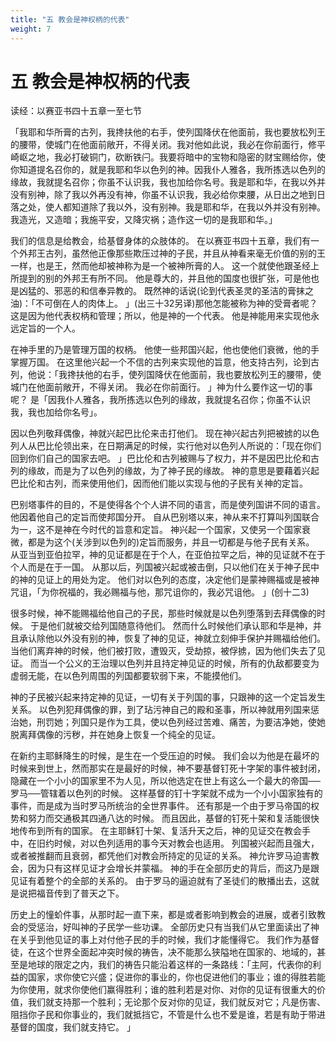 ```yaml
---
title: "五 教会是神权柄的代表"
weight: 7
---
```


# 五 教会是神权柄的代表


读经：以赛亚书四十五章一至七节

「我耶和华所膏的古列，我搀扶他的右手，使列国降伏在他面前，我也要放松列王的腰带，使城门在他面前敞开，不得关闭。我对他如此说，我必在你前面行，修平崎岖之地，我必打破铜门，砍断铁闩。我要将暗中的宝物和隐密的财宝赐给你，使你知道提名召你的，就是我耶和华以色列的神。因我仆人雅各，我所拣选以色列的缘故，我就提名召你；你虽不认识我，我也加给你名号。我是耶和华，在我以外并没有别神，除了我以外再没有神，你虽不认识我，我必给你束腰，从日出之地到日落之处，使人都知道除了我以外，没有别神。我是耶和华，在我以外并没有别神。我造光，又造暗；我施平安，又降灾祸；造作这一切的是我耶和华。」

我们的信息是给教会，给基督身体的众肢体的。
在以赛亚书四十五章，我们有一个外邦王古列，虽然他正像那些欺压过神的子民，并且从神看来毫无价值的别的王一样，也是王，然而他却被神称为是一个被神所膏的人。
这一个就使他跟圣经上所提到的别的外邦王有所不同。
他是尊大的，并且他的国度也很扩张，可是他也是凶猛的、邪恶的和信奉异教的。
既然神的话说(论到代表圣灵的圣洁的膏抹之油)：「不可倒在人的肉体上。
」(出三十32另译)那他怎能被称为神的受膏者呢？
这是因为他代表权柄和管理；所以，他是神的一个代表。
他是神能用来实现他永远定旨的一个人。

在神手里的乃是管理万国的权柄。
他使一些邦国兴起，他也使他们衰微，他的手掌握万国。
在这里他兴起一个不信的古列来实现他的旨意，他支持古列，论到古列，他说：「我搀扶他的右手，使列国降伏在他面前，我也要放松列王的腰带，使城门在他面前敞开，不得关闭。
我必在你前面行。
」神为什么要作这一切的事呢？
是「因我仆人雅各，我所拣选以色列的缘故，我就提名召你；你虽不认识我，我也加给你名号」。

因以色列敬拜偶像，神就兴起巴比伦来击打他们。
现在神兴起古列把被掳的以色列人从巴比伦领出来，在日期满足的时候，实行他对以色列人所说的：「现在你们回到你们自己的国家去吧。
」巴比伦和古列被赐与了权力，并不是因巴比伦和古列的缘故，而是为了以色列的缘故，为了神子民的缘故。
神的意思是要藉着兴起巴比伦和古列，而来使用他们，因而他们能以实现与他的子民有关神的定旨。

巴别塔事件的目的，不是使得各个个人讲不同的语言，而是使列国讲不同的语言。
他因着他自己的定旨而使邦国分开。
自从巴别塔以来，神从来不打算叫列国联合为一，这不是神在今时代的旨意和定旨。
神兴起一个国家，又使另一个国家衰微，都是为这个(关涉到以色列的)定旨而服务，并且一切都是与他子民有关系。
从亚当到亚伯拉罕，神的见证都是在于个人，在亚伯拉罕之后，神的见证就不在于个人而是在于一国。
从那以后，列国被兴起或被击倒，只以他们在关于神子民中的神的见证上的用处为定。
他们对以色列的态度，决定他们是蒙神赐福或是被神咒诅，「为你祝福的，我必赐福与他，那咒诅你的，我必咒诅他。
」(创十二3)

很多时候，神不能赐福给他自己的子民，那些时候就是以色列堕落到去拜偶像的时候。
于是他们就被交给列国随意待他们。
然而什么时候他们承认耶和华是神，并且承认除他以外没有别的神，恢复了神的见证，神就立刻伸手保护并赐福给他们。
当他们离弃神的时候，他们被打败，遭毁灭，受劫掠，被俘掳，因为他们失去了见证。
而当一个公义的王治理以色列并且持定神见证的时候，所有的仇敌都要变为虚弱无能，在以色列周围的列国都要软弱下来，不能摸他们。

神的子民被兴起来持定神的见证，一切有关于列国的事，只跟神的这一个定旨发生关系。
以色列犯拜偶像的罪，到了玷污神自己的殿和圣事，所以神就用列国来惩治她，刑罚她；列国只是作为工具，使以色列经过苦难、痛苦，为要洁净她，使她脱离拜偶像的污秽，并在她身上恢复一个纯全的见证。

在新约主耶稣降生的时候，是生在一个受压迫的时候。
我们会以为他是在最坏的时候来到世上，然而那实在是最好的时候，神不要基督钉死十字架的事件被封闭，隐藏在一个小小的国家里不为人见，所以他选定在世上有这么一个最大的帝国──罗马──管辖着以色列的时候。
这样基督的钉十字架就不成为一个小小国家独有的事件，而是成为当时罗马所统治的全世界事件。
还有那是一个由于罗马帝国的权势和努力而交通极其四通八达的时候。
而且因此，基督的钉死十架和复活能很快地传布到所有的国家。
在主耶稣钉十架、复活升天之后，神的见证交在教会手中，在旧约时候，对以色列适用的事今天对教会也适用。
列国被兴起而且强大，或者被推翻而且衰弱，都凭他们对教会所持定的见证的关系。
神允许罗马迫害教会，因为只有这样见证才会增长并蒙福。
神的手在全部历史的背后，而这乃是跟见证有着整个的全部的关系的。
由于罗马的逼迫就有了圣徒们的散播出去，这就是说把福音传到了普天之下。

历史上的憧蚧件事，从那时起一直下来，都是或者影响到教会的进展，或者引致教会的受惩治，好叫神的子民学一些功课。
全部历史只有当我们从它里面读出了神在关乎到他见证的事上对付他子民的手的时候，我们才能懂得它。
我们作为基督徒，在这个世界全面起冲突时候的祷告，决不能那么狭隘地在国家的、地域的，甚至是地球的限定之内，我们的祷告只能沿着这样的一条路线：「主阿，代表你的利益的国家，求你使它兴盛；促进你的事业的，你也促进他们的事业；谁的得胜若能为你使用，就求你使他们赢得胜利；谁的胜利若是对你、对你的见证有很重大的价值，我们就支持那一个胜利；无论那个反对你的见证，我们就反对它；凡是伤害、阻挡你子民和你事业的，我们就抵挡它，不管是什么也不爱是谁，若是有助于带进基督的国度，我们就支持它。
」
